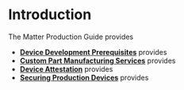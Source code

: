 # Introduction

The Matter Production Guide provides 

- [**Device Development Prerequisites**](/matter/<docspace-docleaf-version>/matter-device-dev-prereqs) provides
- [**Custom Part Manufacturing Services**](/matter/<docspace-docleaf-version>/matter-using-cpms) provides
- [**Device Attestation**](/matter/<docspace-docleaf-version>/matter-device-attestation) provides
- [**Securing Production Devices**](/matter/<docspace-docleaf-version>/matter-securing-prod-devices) provides
